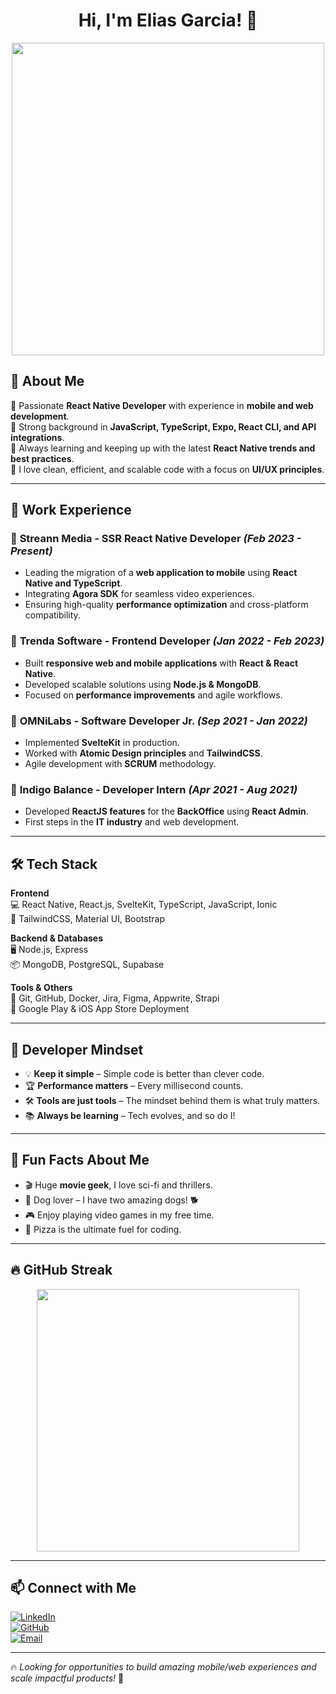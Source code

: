 <h1 align="center">Hi, I'm Elias Garcia! 👋</h1>

<p align="center">
  <img src="https://media.giphy.com/media/qgQUggAC3Pfv687qPC/giphy.gif" width="500" />
</p>

## 🚀 About Me

🔹 Passionate **React Native Developer** with experience in **mobile and web development**.  
🔹 Strong background in **JavaScript, TypeScript, Expo, React CLI, and API integrations**.  
🔹 Always learning and keeping up with the latest **React Native trends and best practices**.  
🔹 I love clean, efficient, and scalable code with a focus on **UI/UX principles**.  

---

## 💼 Work Experience

### 🏢 **Streann Media** - SSR React Native Developer *(Feb 2023 - Present)*
- Leading the migration of a **web application to mobile** using **React Native and TypeScript**.
- Integrating **Agora SDK** for seamless video experiences.
- Ensuring high-quality **performance optimization** and cross-platform compatibility.

### 🏢 **Trenda Software** - Frontend Developer *(Jan 2022 - Feb 2023)*
- Built **responsive web and mobile applications** with **React & React Native**.
- Developed scalable solutions using **Node.js & MongoDB**.
- Focused on **performance improvements** and agile workflows.

### 🏢 **OMNiLabs** - Software Developer Jr. *(Sep 2021 - Jan 2022)*
- Implemented **SvelteKit** in production.
- Worked with **Atomic Design principles** and **TailwindCSS**.
- Agile development with **SCRUM** methodology.

### 🏢 **Indigo Balance** - Developer Intern *(Apr 2021 - Aug 2021)*
- Developed **ReactJS features** for the **BackOffice** using **React Admin**.
- First steps in the **IT industry** and web development.

---

## 🛠 Tech Stack  

**Frontend**  
💻 React Native, React.js, SvelteKit, TypeScript, JavaScript, Ionic  
🎨 TailwindCSS, Material UI, Bootstrap  

**Backend & Databases**  
🖥️ Node.js, Express  
📦 MongoDB, PostgreSQL, Supabase  

**Tools & Others**  
🔧 Git, GitHub, Docker, Jira, Figma, Appwrite, Strapi  
📱 Google Play & iOS App Store Deployment  

---

## 🧠 Developer Mindset  

- 💡 **Keep it simple** – Simple code is better than clever code.  
- 🏆 **Performance matters** – Every millisecond counts.  
- 🛠️ **Tools are just tools** – The mindset behind them is what truly matters.  
- 📚 **Always be learning** – Tech evolves, and so do I!  

---

## 🎉 Fun Facts About Me  

- 🎬 Huge **movie geek**, I love sci-fi and thrillers.  
- 🐶 Dog lover – I have two amazing dogs! 🐕  
- 🎮 Enjoy playing video games in my free time.  
- 🍕 Pizza is the ultimate fuel for coding.  

---

## 🔥 GitHub Streak  

<p align="center">
  <img src="https://streak-stats.demolab.com/?user=eliasg52&theme=radical" width="420"/>
</p>

---

## 📫 Connect with Me  

[![LinkedIn](https://img.shields.io/badge/LinkedIn-Elias%20Garcia-blue?style=for-the-badge&logo=linkedin)](https://www.linkedin.com/in/eliasg52/)  
[![GitHub](https://img.shields.io/badge/GitHub-eliasg52-black?style=for-the-badge&logo=github)](https://github.com/eliasg52)  
[![Email](https://img.shields.io/badge/Email-eliasgarcia81@gmail.com-red?style=for-the-badge&logo=gmail)](mailto:eliasgarcia81@gmail.com)  

---

🔥 *Looking for opportunities to build amazing mobile/web experiences and scale impactful products!* 🚀
